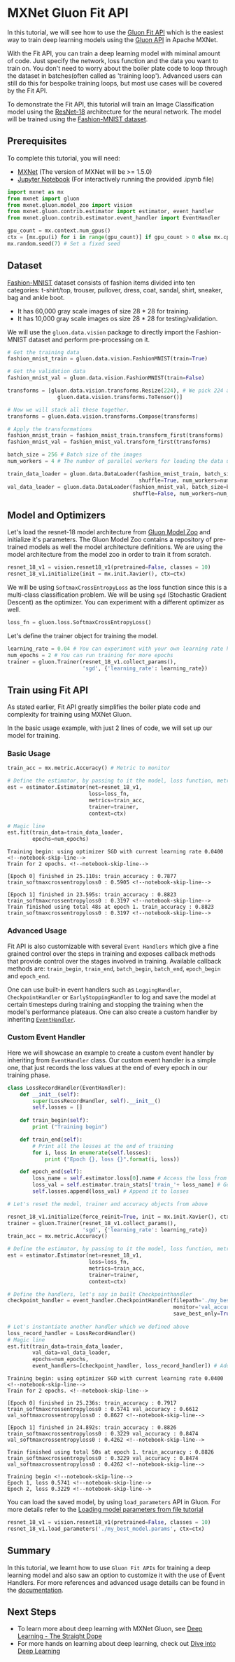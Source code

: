 <!--- Licensed to the Apache Software Foundation (ASF) under one -->
<!--- or more contributor license agreements.  See the NOTICE file -->
<!--- distributed with this work for additional information -->
<!--- regarding copyright ownership.  The ASF licenses this file -->
<!--- to you under the Apache License, Version 2.0 (the -->
<!--- "License"); you may not use this file except in compliance -->
<!--- with the License.  You may obtain a copy of the License at -->

<!---   http://www.apache.org/licenses/LICENSE-2.0 -->

<!--- Unless required by applicable law or agreed to in writing, -->
<!--- software distributed under the License is distributed on an -->
<!--- "AS IS" BASIS, WITHOUT WARRANTIES OR CONDITIONS OF ANY -->
<!--- KIND, either express or implied.  See the License for the -->
<!--- specific language governing permissions and limitations -->
<!--- under the License. -->


# MXNet Gluon Fit API

In this tutorial, we will see how to use the [Gluon Fit API](https://cwiki.apache.org/confluence/display/MXNET/Gluon+Fit+API+-+Tech+Design) which is the easiest way to train deep learning models using the [Gluon API](http://mxnet.incubator.apache.org/versions/master/gluon/index.html) in Apache MXNet. 

With the Fit API, you can train a deep learning model with miminal amount of code. Just specify the network, loss function and the data you want to train on. You don't need to worry about the boiler plate code to loop through the dataset in batches(often called as 'training loop'). Advanced users can still do this for bespolke training loops, but most use cases will be covered by the Fit API.

To demonstrate the Fit API, this tutorial will train an Image Classification model using the [ResNet-18](https://arxiv.org/abs/1512.03385) architecture for the neural network. The model will be trained using the [Fashion-MNIST dataset](https://research.zalando.com/welcome/mission/research-projects/fashion-mnist/). 

## Prerequisites

To complete this tutorial, you will need:

- [MXNet](https://mxnet.incubator.apache.org/install/#overview) (The version of MXNet will be >= 1.5.0)
- [Jupyter Notebook](https://jupyter.org/index.html) (For interactively running the provided .ipynb file)




```python
import mxnet as mx
from mxnet import gluon
from mxnet.gluon.model_zoo import vision
from mxnet.gluon.contrib.estimator import estimator, event_handler
from mxnet.gluon.contrib.estimator.event_handler import EventHandler

gpu_count = mx.context.num_gpus()
ctx = [mx.gpu(i) for i in range(gpu_count)] if gpu_count > 0 else mx.cpu()
mx.random.seed(7) # Set a fixed seed
```

## Dataset

[Fashion-MNIST](https://research.zalando.com/welcome/mission/research-projects/fashion-mnist/) dataset consists of fashion items divided into ten categories: t-shirt/top, trouser, pullover, dress, coat, sandal, shirt, sneaker, bag and ankle boot. 

- It has 60,000 gray scale images of size 28 * 28 for training.  
- It has 10,000 gray scale images os size 28 * 28 for testing/validation. 

We will use the ```gluon.data.vision``` package to directly import the Fashion-MNIST dataset and perform pre-processing on it.


```python
# Get the training data 
fashion_mnist_train = gluon.data.vision.FashionMNIST(train=True)

# Get the validation data
fashion_mnist_val = gluon.data.vision.FashionMNIST(train=False)
```


```python
transforms = [gluon.data.vision.transforms.Resize(224), # We pick 224 as the model we use takes an input of size 224.
                gluon.data.vision.transforms.ToTensor()]

# Now we will stack all these together.
transforms = gluon.data.vision.transforms.Compose(transforms)
```


```python
# Apply the transformations
fashion_mnist_train = fashion_mnist_train.transform_first(transforms)
fashion_mnist_val = fashion_mnist_val.transform_first(transforms)
```


```python
batch_size = 256 # Batch size of the images
num_workers = 4 # The number of parallel workers for loading the data using Data Loaders.

train_data_loader = gluon.data.DataLoader(fashion_mnist_train, batch_size=batch_size, 
                                          shuffle=True, num_workers=num_workers)
val_data_loader = gluon.data.DataLoader(fashion_mnist_val, batch_size=batch_size, 
                                        shuffle=False, num_workers=num_workers)
```

## Model and Optimizers

Let's load the resnet-18 model architecture from [Gluon Model Zoo](http://mxnet.apache.org/api/python/gluon/model_zoo.html) and initialize it's parameters. The Gluon Model Zoo contains a repository of pre-trained models as well the model architecture definitions. We are using the model architecture from the model zoo in order to train it from scratch.


```python
resnet_18_v1 = vision.resnet18_v1(pretrained=False, classes = 10)
resnet_18_v1.initialize(init = mx.init.Xavier(), ctx=ctx)
```

We will be using ```SoftmaxCrossEntropyLoss``` as the loss function since this is a multi-class classification problem. We will be using ```sgd``` (Stochastic Gradient Descent) as the optimizer. You can experiment with a different optimizer as well. 


```python
loss_fn = gluon.loss.SoftmaxCrossEntropyLoss()
```

Let's define the trainer object for training the model.


```python
learning_rate = 0.04 # You can experiment with your own learning rate here
num_epochs = 2 # You can run training for more epochs
trainer = gluon.Trainer(resnet_18_v1.collect_params(), 
                        'sgd', {'learning_rate': learning_rate})
```

## Train using Fit API

As stated earlier, Fit API greatly simplifies the boiler plate code and complexity for training using MXNet Gluon.

In the basic usage example, with just 2 lines of code, we will set up our model for training.

### Basic Usage


```python
train_acc = mx.metric.Accuracy() # Metric to monitor

# Define the estimator, by passing to it the model, loss function, metrics, trainer object and context
est = estimator.Estimator(net=resnet_18_v1, 
                          loss=loss_fn, 
                          metrics=train_acc, 
                          trainer=trainer, 
                          context=ctx)

# Magic line
est.fit(train_data=train_data_loader,
        epochs=num_epochs)
```

    Training begin: using optimizer SGD with current learning rate 0.0400 <!--notebook-skip-line-->
    Train for 2 epochs. <!--notebook-skip-line-->
    
    [Epoch 0] finished in 25.110s: train_accuracy : 0.7877 train_softmaxcrossentropyloss0 : 0.5905 <!--notebook-skip-line-->
    
    [Epoch 1] finished in 23.595s: train_accuracy : 0.8823 train_softmaxcrossentropyloss0 : 0.3197 <!--notebook-skip-line-->
    Train finished using total 48s at epoch 1. train_accuracy : 0.8823 train_softmaxcrossentropyloss0 : 0.3197 <!--notebook-skip-line-->


### Advanced Usage

Fit API is also customizable with several `Event Handlers` which give a fine grained control over the steps in training and exposes callback methods that provide control over the stages involved in training. Available callback methods are: `train_begin`, `train_end`, `batch_begin`, `batch_end`, `epoch_begin` and `epoch_end`.

One can use built-in event handlers such as `LoggingHandler`, `CheckpointHandler` or `EarlyStoppingHandler` to log and save the model at certain timesteps during training and stopping the training when the model's performance plateaus. One can also create a custom handler by inheriting [`EventHandler`](https://github.com/apache/incubator-mxnet/blob/master/python/mxnet/gluon/estimator/event_handler.py#L31).

### Custom Event Handler

Here we will showcase an example to create a custom event handler by inheriting from `EventHandler` class. Our custom event handler is a simple one, that just records the loss values at the end of every epoch in our training phase.


```python
class LossRecordHandler(EventHandler):
    def __init__(self):
        super(LossRecordHandler, self).__init__()
        self.losses = []
    
    def train_begin(self):
        print ("Training begin")

    def train_end(self):
        # Print all the losses at the end of training
        for i, loss in enumerate(self.losses):
            print ("Epoch {}, loss {}".format(i, loss)) 

    def epoch_end(self):
        loss_name = self.estimator.loss[0].name # Access the loss from estimator
        loss_val = self.estimator.train_stats['train_'+ loss_name] # Get the loss value at current epoch
        self.losses.append(loss_val) # Append it to losses
```


```python
# Let's reset the model, trainer and accuracy objects from above

resnet_18_v1.initialize(force_reinit=True, init = mx.init.Xavier(), ctx=ctx)
trainer = gluon.Trainer(resnet_18_v1.collect_params(), 
                        'sgd', {'learning_rate': learning_rate})
train_acc = mx.metric.Accuracy()
```


```python
# Define the estimator, by passing to it the model, loss function, metrics, trainer object and context
est = estimator.Estimator(net=resnet_18_v1,
                          loss=loss_fn,
                          metrics=train_acc,
                          trainer=trainer, 
                          context=ctx)

# Define the handlers, let's say in built Checkpointhandler
checkpoint_handler = event_handler.CheckpointHandler(filepath='./my_best_model.params',
                                                     monitor='val_accuracy', # Monitors a metric
                                                     save_best_only=True) # Save the best model in terms of 
                                                                         # training accuracy
# Let's instantiate another handler which we defined above 
loss_record_handler = LossRecordHandler()
# Magic line
est.fit(train_data=train_data_loader,
        val_data=val_data_loader,
        epochs=num_epochs,
        event_handlers=[checkpoint_handler, loss_record_handler]) # Add the event handlers
```

    Training begin: using optimizer SGD with current learning rate 0.0400 <!--notebook-skip-line-->
    Train for 2 epochs. <!--notebook-skip-line-->
    
    [Epoch 0] finished in 25.236s: train_accuracy : 0.7917 train_softmaxcrossentropyloss0 : 0.5741 val_accuracy : 0.6612 val_softmaxcrossentropyloss0 : 0.8627 <!--notebook-skip-line-->
    
    [Epoch 1] finished in 24.892s: train_accuracy : 0.8826 train_softmaxcrossentropyloss0 : 0.3229 val_accuracy : 0.8474 val_softmaxcrossentropyloss0 : 0.4262 <!--notebook-skip-line-->
    
    Train finished using total 50s at epoch 1. train_accuracy : 0.8826 train_softmaxcrossentropyloss0 : 0.3229 val_accuracy : 0.8474 val_softmaxcrossentropyloss0 : 0.4262 <!--notebook-skip-line-->

    Training begin <!--notebook-skip-line-->
    Epoch 1, loss 0.5741 <!--notebook-skip-line-->
    Epoch 2, loss 0.3229 <!--notebook-skip-line-->

You can load the saved model, by using ```load_parameters``` API in Gluon. For more details refer to the [Loading model parameters from file tutorial](http://mxnet.incubator.apache.org/versions/master/tutorials/gluon/save_load_params.html#saving-model-parameters-to-file)


```python
resnet_18_v1 = vision.resnet18_v1(pretrained=False, classes = 10)
resnet_18_v1.load_parameters('./my_best_model.params', ctx=ctx)
```

## Summary

In this tutorial, we learnt how to use ```Gluon Fit APIs``` for training a deep learning model and also saw an option to customize it with the use of Event Handlers.
For more references and advanced usage details can be found in the [documentation](http://mxnet.apache.org/api/python/gluon/gluon.html).

## Next Steps 

- To learn more about deep learning with MXNet Gluon, see [Deep Learning - The Straight Dope](https://gluon.mxnet.io)
- For more hands on learning about deep learning, check out [Dive into Deep Learning](https://d2l.ai)

<!-- INSERT SOURCE DOWNLOAD BUTTONS -->
